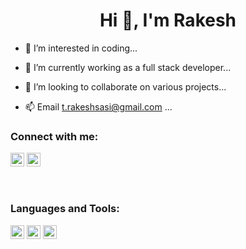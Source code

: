 <h1 align="center">Hi 👋, I'm Rakesh</h1>


- 👀 I’m interested in coding...
  
- 🌱 I’m currently working as a full stack developer...
  
- 💞️ I’m looking to collaborate on various projects...
  
- 📫 Email t.rakeshsasi@gmail.com ...
  
### Connect with me:


<a href="https://www.linkedin.com/in/rakesh-t-sasi-a7546a4b" target="blank"><img src="https://cdn.jsdelivr.net/npm/simple-icons@3.0.1/icons/linkedin.svg" alt="abuanwar072" height="22" width="22" /></a>
<a href="https://www.youtube.com/@rh4you" target="blank"><img src="https://cdn.jsdelivr.net/npm/simple-icons@3.0.1/icons/youtube.svg" alt="ucjm7i4g4z7zgcja_hkhlcvw" height="22" width="22" /></a>


<br />

### Languages and Tools:

<p align="left"><img src="https://www.vectorlogo.zone/logos/dartlang/dartlang-icon.svg" alt="dart" width="22" height="22"/> <img src="https://www.vectorlogo.zone/logos/flutterio/flutterio-icon.svg" alt="flutter" width="22" height="22"/> <img src="https://www.vectorlogo.zone/logos/git-scm/git-scm-icon.svg" alt="git" width="22" height="22"/>  </p>



<!---
rakeshtsasi/rakeshtsasi is a ✨ special ✨ repository because its `README.md` (this file) appears on your GitHub profile.
You can click the Preview link to take a look at your changes.
--->

